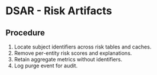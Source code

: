 # DSAR - Risk Artifacts

## Procedure
1. Locate subject identifiers across risk tables and caches.
2. Remove per-entity risk scores and explanations.
3. Retain aggregate metrics without identifiers.
4. Log purge event for audit.
